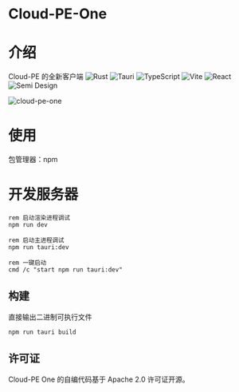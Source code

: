 # Cloud-PE-One

# 介绍
Cloud-PE 的全新客户端
![Rust](https://img.shields.io/badge/Rust-%23323330.svg?style=for-the-badge&logo=Rust&logoColor=yellow)
![Tauri](https://img.shields.io/badge/Tauri-191970?style=for-the-badge&logo=Tauri&logoColor=white)
![TypeScript](https://img.shields.io/badge/TypeScript-%23323330.svg?style=for-the-badge&logo=TypeScript&logoColor=%23F7DF1E)
![Vite](https://img.shields.io/badge/Vite-%2335495e.svg?style=for-the-badge&logo=Vite&logoColor=%916CFE)
![React](https://img.shields.io/badge/React-%2335495e.svg?style=for-the-badge&logo=React&logoColor=%234FC08D)
![Semi Design](https://img.shields.io/badge/-SemiDesign-%230170FE?style=for-the-badge&logo=Semi-Design&logoColor=white)

![cloud-pe-one](https://github.com/user-attachments/assets/cd6bfd12-286b-46b3-acd1-c556fbbc8886)
# 使用
包管理器：npm

# 开发服务器
```batch
rem 启动渲染进程调试
npm run dev 

rem 启动主进程调试
npm run tauri:dev

rem 一键启动
cmd /c "start npm run tauri:dev"
```

## 构建
直接输出二进制可执行文件
```batch
npm run tauri build
```

## 许可证
Cloud-PE One 的自编代码基于 Apache 2.0 许可证开源。
